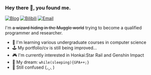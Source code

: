 ### Hey there 👋, you found me.

[![Blog](https://img.shields.io/badge/Blog-F0773A?style=flat-square&logo=firefox-browser&logoColor=white)](https://yqr.netlify.app/)
[![Bilibili](https://img.shields.io/badge/Bilibili-00A1D6?style=flat-square&logo=bilibili&logoColor=white)](https://space.bilibili.com/93878345?spm_id_from=333.337.0.0)
[![Email](https://img.shields.io/badge/Email-E8453C?style=flat-square&logo=Gmail&logoColor=white)](mailto:yqr533@gmail.com)

I'm ~~a wizard hiding in the Muggle world~~ trying to become a qualified programmer and researcher.

- 🧐 I'm learning various undergraduate courses in computer science
- 🕹️ My portfolio/cv is still being improved...
- 🎮 I'm currently interested in Honkai:Star Rail and Genshin Impact
- 💯 My dream: `while(sleeping){GPA++;}`
- 🔭 Still confused (◞‸◟ )

